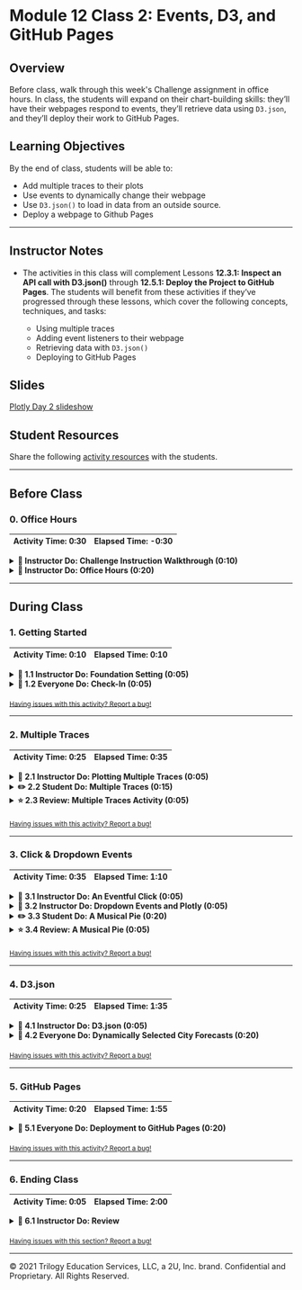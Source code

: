 # Module 12 Class 2: Events, D3, and GitHub Pages

## Overview

Before class, walk through this week's Challenge assignment in office hours. In class, the students will expand on their chart-building skills: they’ll have their webpages respond to events, they’ll retrieve data using `D3.json`, and they’ll deploy their work to GitHub Pages.

## Learning Objectives

By the end of class, students will be able to:

* Add multiple traces to their plots
* Use events to dynamically change their webpage
* Use `D3.json()` to load in data from an outside source.
* Deploy a webpage to Github Pages

- - -

## Instructor Notes

* The activities in this class will complement Lessons **12.3.1: Inspect an API call with D3.json()** through **12.5.1: Deploy the Project to GitHub Pages**.  The students will benefit from these activities if they‘ve progressed through these lessons, which cover the following concepts, techniques, and tasks:

   * Using multiple traces
   * Adding event listeners to their webpage
   * Retrieving data with `D3.json()`
   * Deploying to GitHub Pages

## Slides

[Plotly Day 2 slideshow](https://docs.google.com/presentation/d/1UE935bz1uEC0GudToPujptVFCKoHvtHbl4FdBcfW_CQ/edit?usp=sharing)

## Student Resources

Share the following [activity resources](https://2u-data-curriculum-team.s3.amazonaws.com/data-viz-online-lesson-plans/12-Lessons/12-2-Student_Resources.zip) with the students.


- - -

## Before Class

### 0. Office Hours

| Activity Time: 0:30       |  Elapsed Time:     -0:30  |
|---------------------------|---------------------------|

<details>
 <summary><strong>📣 Instructor Do: Challenge Instruction Walkthrough (0:10) </strong></summary>

Let the students know that you’ll walk through the Challenge requirements and rubric during the first few minutes of Office Hours, while also providing helpful tips to ensure they know exactly what they need in order to be successful.

Open the Challenge in Canvas and go through the high-level instructions and requirements with your class. Be sure to check for understanding.

Open the Rubric in Canvas, go through the Mastery column with the class, and show how it maps back to the requirements for each deliverable. Be sure to check for understanding.

Review the following tips to ensure clarity on the Challenge:

For **Deliverable 1: Create a Horizontal Bar Chart**, students will be using their knowledge of JavaScript, Plotly, and `D3.js` to create a horizontal bar chart to display bacterial species. They will do so on a webpage with a dropdown menu where users can select individual IDs.

Go over the [Module 12 Belly Button Bar Chart solution](../../../01-Assignments/12-BellyButton/Challenge_Solution/BellyButton_bar_chart_solution.js) and compare it to the [Belly Button Bar Chart starter code](../../../01-Assignments/12-BellyButton/Resources/BellyButton_bar_chart_starter_code.js). Show the students the commented steps where they will be adding code to complete the Challenge.

For **Deliverable 2: Create a Bubble Chart**, students will use the same knowledge to create a bubble chart.

Go over the [Module 12 Belly Button Bubble Chart solution](../../../01-Assignments/12-BellyButton/Challenge_Solution/BellyButton_bubble_chart_solution.js) and compare it to the [Belly Button Bubble Chart starter code](../../../01-Assignments/12-BellyButton/Resources/BellyButton_bubble_chart_starter_code.js). Show the students the commented steps where they will be adding code to complete the Challenge.

For **Deliverable 3: Create a Gauge Chart**, students will take a similar approach to create a gauge chart that displays the weekly washing-frequency value as a measure from 0 to 10 on a progress bar.

Go over the [Module 12 Belly Button Gauge Chart solution](../../../01-Assignments/12-BellyButton/Challenge_Solution/charts_solution.js) and compare it to the [Belly Button Gauge Chart starter code](../../../01-Assignments/12-BellyButton/Resources/BellyButton_gauge_starter_code.js). Show the students the commented steps where they will be adding code to complete the Challenge.

For **Deliverable 4: Customize the Dashboard**, students will use their knowledge of HTML and Bootstrap to customize the webpage for their dashboard. They will select three customizations from a list and add them to their webpage.

Encourage your class to begin the Challenge as soon as possible, if they haven’t already, and to use the Learning Assistants channel and the remainder of Office Hours with their instructional team for help as they progress through their work. If they feel like they need context to understand documentation or instructions throughout the week, this is where they can get it.

Open the floor to discussion and be sure to answer any questions they may have about the Challenge requirements before moving on to other areas of interest.

</details>

<details>
 <summary><strong>📣  Instructor Do: Office Hours (0:20)</strong></summary>

For the remaining time, remind the students that now is the time to ask questions and get assistance from their instructional staff as they’re learning new concepts and working on the Challenge assignment.

Expect that students may ask for assistance with the following:

* Challenge assignment
* Further review on a particular subject
* Debugging assistance
* Help with computer issues
* Guidance with a particular tool

</details>


- - -

## During Class

### 1. Getting Started

| Activity Time:       0:10 |  Elapsed Time:      0:10  |
|---------------------------|---------------------------|

<details>
 <summary><strong>📣 1.1 Instructor Do: Foundation Setting (0:05)</strong></summary>

* Welcome students to class.

* Direct students to post individual questions in the Zoom chat to be addressed by you and your TAs at the end of class.

* Open the slideshow and use slides 1-8 to walk through the foundation setting with your class.

* **This Week - Plotly:** Talk through the key skills that students will learn this week, and let them know that they are continuing to build on their data analyst skills.

* **Today's Objectives:** Now, outline the concepts covered in today's lesson. Remind students that they can find the relevant activity files in the “Getting Ready for Class” page in their course content.

</details>

<details>
 <summary><strong>🎉 1.2 Everyone Do: Check-In (0:05)</strong></summary>

* Ask the class the following questions and call on students for the answers:

   * **Q:** How are you feeling about your progress so far?

   * **A:** We are adding to our data visualization skill set. It's important to look back and see what we accomplished, and acknowledge that it's a lot! It’s also okay to feel overwhelmed as long as you don’t give up. The more you practice, the more comfortable you'll be coding.

   * **Q:** How comfortable do you feel with this topic?

   * **A:** Let's do "fist to five" together. If you are not feeling confident, hold up a fist (0). If you feel very confident, hold up an open hand (5).

</details>

<sub>[Having issues with this activity? Report a bug!](https://bit.ly/2OtvO3b)</sub>

- - -

### 2. Multiple Traces

| Activity Time:       0:25 |  Elapsed Time:      0:35  |
|---------------------------|---------------------------|

<details>
 <summary><strong>📣 2.1 Instructor Do: Plotting Multiple Traces (0:05)</strong></summary>

* You may use slides 9-11 to accompany this activity.

* Open [Activities/01-Ins_Multi_Trace/Solved/index.html](Activities/01-Ins_Multi_Trace/Solved/index.html) in your browser to show the class a chart with two traces:

 ![Images/multitrace1.png](Images/multitrace1.png)

* Explain that there are two line plots of randomly generated numbers (because they're generated randomly, the numbers may differ from those in this screenshot).

* Open [Activities/01-Ins_Multi_Trace/Solved/plots.js](Activities/01-Ins_Multi_Trace/Solved/plots.js). If time allows, discuss the `random` generator function:

 ```js
 function randomNumbersBetween0and9(n) {
   var randomNumberArray = [];
   for (var i = 0; i < n; i++) {
    var randomNumber = Math.floor(Math.random() * 10);
    randomNumberArray.push(randomNumber);
   }
   return randomNumberArray;
 }
 ```

 * The function takes a number, `n`, as its argument, which will determine the size of the array.

 * First, an empty array is created.

 * During each iteration of a `for` loop, a random real number (i.e., inclusive of decimal values) from 0 through 1 (i.e., exclusive of 1), is generated with `Math.random()`. That value is then multiplied by 10, and the result is then rounded down to the nearest integer with `Math.floor()`. That gives us a number between 0 and 9, inclusive.

* Next, walk through the rest of the code:

 ```javascript
 // Create our first trace
 var trace1 = {
   x: [1, 2, 3, 4, 5],
   y: randomNumbersBetween0and9(5),
   type: "scatter"
 };

 // Create our second trace
 var trace2 = {
   x: [1, 2, 3, 4, 5],
   y: randomNumbersBetween0and9(5),
   type: "scatter"
 };

 // The data array consists of both traces
 var data = [trace1, trace2];

 // Note that we omitted the layout object this time
 // This will use default parameters for the layout
 Plotly.newPlot("plot", data);
 ```

 * We create two traces that use the `randomNumbersBetween0and9` function to create 5 y-values, which are plotted against the same x-axis.

 * Both `trace1` and `trace2` are assigned to an array called data and charted as a scatter plot. Notice that we're passing in two trace objects here, unlike one trace object, as was done during Day 1. This is why the objects must be passed to `Plotly.newPlot()` in an array: to allow for multiple trace objects.

 * In the last line of the code, we see two arguments: `"plot"` and `data`. A third argument could be used to specify the layout, but it is omitted. The layout, therefore, follows Plotly's default settings.

* Send out the [solution files](Activities/01-Ins_Multi_Trace/Solved/) for the students to refer to later.

</details>

<details>
 <summary><strong>✏️ 2.2 Student Do: Multiple Traces (0:15)</strong></summary>

* You may use slides 12-13 to accompany this activity.

* Next, proceed with the student exercise. In this exercise, students will use functional programming techniques to create a Plotly chart with multiple traces.

* Open the [index.html](Activities/../Activities/02-Stu_Multi_Trace/Solved/index.html) file in your browser to display what they will be creating.

![image of greek vs roman gods search results bar chart](Images/greek_vs_roman.png))

* Make sure the students can download and open the [instructions](Activities/02-Stu_Multi_Trace/README.md) and the [starter code](Activities/02-Stu_Multi_Trace/Unsolved) from the AWS link.

* Go over the instructions with the students and answer any questions before breaking them out into groups.

* Divide students into groups of 3 to 5. They should work on the solution by themselves but can reach out to others in their group for help.

* Let students know that they may be asked to share and walk through their work at the end of the activity.


</details>

<details>
 <summary><strong>⭐ 2.3 Review: Multiple Traces Activity (0:05)</strong></summary>

* Once time is up, ask for volunteers to walk through their solution. Remind them that it is perfectly alright if they didn't finish the activity. You may use slides 14-20 to accompany this activity.

* To encourage participation, you can open the [starter plot.js](Activities/02-Stu_Multi_Trace/Unsolved) file and ask the students to help you write the code to create the traces for the plot.

* Continue this process for the remainder of the code.

* If there are no volunteers, open up [solved plot.js](Activities/02-Stu_Multi_Trace/Solved/plots.js) and go over the solution file line by line with the class, answering whatever questions students may have.

* Key points to cover are:

 * This was a fairly challenging activity, as it requires using functional programming techniques.

 * For the first trace, which deals with Greek gods, defining the x-axis points can be done by using `map()` to return the `pair` value from the dataset.


 ```javascript
 var trace1 = {
 x: data.map(row => row.pair),
 y: data.map(row => row.greekSearchResults),
 text: data.map(row => row.greekName),
 name: "Greek",
 type: "bar"
 };
 ```

 * Here, `row => row.pair` is essentially a shortcut for writing `function (row) {return row.pair;}`.

 * `map()` is used to create a new array containing just the `pair` property of each row in the dataset.

 * `x` becomes an array of `row.pair` values.

  * The next line of code works similarly. It uses `map()` to create a new array of the `greekSearchResults` for each row in the dataset, and it assigns that array to the y variable.

 * The second trace deals with Roman gods. Everything here is analogous to trace 1:

 ```javascript
 // Trace 2 for the Roman Data
 var trace2 = {
   x: data.map(row => row.pair),
   y: data.map(row => row.romanSearchResults),
   text: data.map(row => row.romanName),
   name: "Roman",
   type: "bar"
 };
 ```

 * Similar to what students have seen before, the rest of the plot is created by storing the traces in an array, creating a layout, and plotting.

 ```javascript
 // Combining both traces
 var traceData = [trace1, trace2];

 // Apply the group barmode to the layout
 var layout = {
   title: "Greek vs Roman gods search results",
   barmode: "group"
 };

 // Render the plot to the div tag with id "plot"
 Plotly.newPlot("plot", traceData, layout)
 ```

* Answer any questions before moving on.

</details>

<sub>[Having issues with this activity? Report a bug!](https://bit.ly/3qhy2Rp)</sub>

- - -

### 3. Click & Dropdown Events

| Activity Time:       0:35 |  Elapsed Time:      1:10  |
|---------------------------|---------------------------|

<details>
 <summary><strong>🎉 3.1 Instructor Do: An Eventful Click (0:05)</strong></summary>

* For a brief refresher on event handling, everyone will print the value of a dropdown menu item when it is selected. You may use slides 21-27 to accompany this activity.

* This activity will cover the events on the DOM, and it will show how the webpage reacts when events happen on the page.

* Open [index.html](Activities/03-Ins_Events_Review/Solved/index.html) in a webpage, then open the console to demonstrate that changing the dropdown menu item prints two items to the console:

 * The `id` of the dropdown menu element

 * `option1` or `option2`, depending on which item is selected

* Open [index.html](Activities/03-Ins_Events_Review/Solved/index.html) in an editor and explain the code:

 ```html
   <select id="selectOption">
    <option value="option1">Menu Option 1</option>
    <option value="option2">Menu Option 2</option>
 </select>
 ```

 * The dropdown menu is created with `<select>`.

 * Each dropdown menu item is created with an `<option>` with a `value` property.

 * The `id` of the dropdown menu is `selectOption`.

* Next, open `script.js` and walk through the code:

 ```js
  // Use D3 to create an event handler
  d3.selectAll("body").on("change", updatePage);

  function updatePage() {
    // Use D3 to select the dropdown menu
    var dropdownMenu = d3.select("#selectOption");
    // Assign the dropdown menu item ID to a variable
    var dropdownMenuID = dropdownMenu.property("id");
    // Assign the dropdown menu option to a variable
    var selectedOption = dropdownMenu.property("value");

    console.log(dropdownMenuID);
    console.log(selectedOption);
  };
 ```

 * D3 is used to select the document `body` and create an event handler that calls `updatePage()` when a change takes place.

 * The dropdown menu's `id` and `value` properties are assigned to variables, and then logged to the console.

* Summarize the major points of this demo:

 * A dropdown menu is created in the HTML document.

 * A D3 event handler calls a custom function to print the dropdown menu's properties to the console.

* Answer any questions before moving on.

</details>

<details>
 <summary><strong>📣 3.2 Instructor Do: Dropdown Events and Plotly (0:05)</strong></summary>

* In this section, you will expand on using events by demonstrating how to use them on the DOM to modify plots. You may use slides 28-30 to accompany this activity.

* Open [index.html](Activities/04-Ins_Dropdown_Events/Solved/index.html) in the browser and use the dropdown menu to toggle between two datasets:

 ![Images/events01.png](Images/events01.png)

* Note that selecting a different dataset will re-render the plot on the screen.

* Next, open [plots.js](Activities/04-Ins_Dropdown_Events/Solved/plots.js) and explain the code:

 * By calling the `init()` function, a default dataset is displayed when the page is rendered:

 ```js
 function init() {
 data = [{
    x: [1, 2, 3, 4, 5],
    y: [1, 2, 4, 8, 16] }];
 Plotly.newPlot(LINE, data);
 }
 ```

 * The `init()` function is called at the end of the script file.

 * Otherwise, everything in this function should be familiar. It renders a simple line chart in Plotly.

* Explain event handling: when a change takes place to the dropdown menu, the `updatePlotly()` function is called.

 ```js
 d3.selectAll("#selDataset").on("change", updatePlotly);
 ```

* Explain `function updatePlotly()`:

 ```js
 var dropdownMenu = d3.select("#selDataset");
 var dataset = dropdownMenu.property("value");
 ```

 * The dropdown menu is selected using D3 and then assigned to a variable, `dropdownMenu`.

 * The value of the dropdown menu item is also assigned to a variable, `dataset`.

* Explain that, after initializing `x` and `y` as empty arrays, their values are selected depending on the `value` of the dropdown-menu selection:

  ```js
    // Initialize x and y arrays
    var x = [];
    var y = [];

    if (dataset === 'dataset1') {
      x = [1, 2, 3, 4, 5];
      y = [1, 2, 4, 8, 16];
    }

    else if (dataset === 'dataset2') {
      x = [10, 20, 30, 40, 50];
      y = [1, 10, 100, 1000, 10000];
   }
 ```

* Next, explain that when a change takes place in the DOM, instead of drawing a new plot in Plotly, the existing one is restyled:

 ```js
 Plotly.restyle("plot", "x", [x]);
 Plotly.restyle("plot", "y", [y]);
 ```

* Send students the link to the [Plotly documentation]([https://plot.ly/javascript/plotlyjs-function-reference/#plotlyrestyle](https://plot.ly/javascript/plotlyjs-function-reference/#plotlyrestyle)) and give them a minute or two to review it.

 * According to the documentation, restyling an existing plot is faster than drawing a new one.

 * In this code, only the `x` and `y` arrays are modified.

* Summarize the key points of this example:

 * A default plot is rendered on the page.

 * A change takes place in the DOM when a dropdown menu item is selected.

 * A function is triggered with the DOM element's value as its argument.

 * The function uses Plotly's `restyle()` method to modify an existing plot.

* Answer any questions before moving on.

</details>

<details>
 <summary><strong>✏️ 3.3 Student Do: A Musical Pie (0:20)</strong></summary>

* In this activity, students will enhance their event-handling chops by creating a dynamic pie chart using Plotly. When a country is selected from the dropdown menu, its dataset will be displayed in the browser.

* You may use slides 31-32 for this activity.

* Open the [index.html](Activities/05-Stu-Event_Final/Solved/index.html) file in your browser to display what they will be creating.

![Images/pie01.png](Images/pie01.png)

* Make sure the students can download and open the [instructions](Activities/05-Stu-Event_Final/README.md) and the [starter code](Activities/05-Stu-Event_Final/Unsolved) from the AWS link.

* Go over the instructions with the students and answer any questions before breaking them out in groups.

* Divide students into groups of 3 to 5. They should work on the solution by themselves but can reach out to others in their group for help.

* Let students know that they may be asked to share and walk through their work at the end of the activity.

</details>

<details>
 <summary><strong>⭐ 3.4 Review: A Musical Pie (0:05)</strong></summary>

* Once time is up, ask for volunteers to walk through their solution. Remind them that it is perfectly alright if they didn't finish the activity.

* To encourage participation, you can open the [starter code](Activities/05-Stu-Event_Final/Unsolved) and ask the students to help you write the code to create the array and display the plot.

* Continue this process for the remainder of the code.

* If there are no volunteers, open up [solution folder](Activities/05-Stu-Event_Final/Solved) and go over the solution file line by line with the class, answering whatever questions students may have.

* In the [index.html](Activities/05-Stu-Event_Final/Solved/index.html), explain:

 ```html
   <select id="selDataset">
      <option value="us">United States</option>
      <option value="uk">UK</option>
      <option value="canada">Canada</option>
   </select>
 ```

 * `<select>` and `<option>` tags are used to create a dropdown menu.

 * The `value` attribute of each `option` specifies the country whose data will be selected and visualized.

* Open [data.js](Activities/05-Stu-Event_Final/Solved/data.js) and explain the structure of the dataset:

 ```js
 var data = {
 us: {
    Spotify: 19,
    Soundcloud: 5,
    Pandora: 8,
    Itunes: 30
 },
 ```

 * The objects are nested within an object by country.

 * From these objects, arrays of subscriber numbers and music provider labels will need to be created for Plotly.

* Open [plots.js](Activities/05-Stu-Event_Final/Solved/plots.js) and explain how to create the needed arrays:

 ```js
 var us = Object.values(data.us);
 var uk = Object.values(data.uk);
 var canada = Object.values(data.canada);
 ```

 * `Objects.values()` are used to create arrays of subscriber numbers by country.

 * Because the objects are nested, it is possible to use the dot notation to specify the country, e.g., `data.us`.

 ```js
 var labels = Object.keys(data.us);
 ```

 * Similarly, an array of music provider labels is created with `Object.keys()`.

  ```javascript
  // Create an array of music provider labels
  var labels = Object.keys(data.us);
  ```

* Explain that `init()` displays the default U.S. pie chart:

 ```js
 function init() {
   var data = [{
    values: us,
    labels: labels,
    type: "pie"
   }];

   var layout = {
    height: 600,
    width: 800
   };

   Plotly.newPlot("pie", data, layout);
 }

 init();
 ```

* Explain that on change of the dropdown menu, the function `getData()`, is called:

 ```js
 d3.selectAll("#selDataset").on("change", getData);
 function getData() {
    var dropdownMenu = d3.select("#selDataset");
    var dataset = dropdownMenu.property("value");
    var data = [];

    if (dataset == 'us') {
      data = us;
    }
    else if (dataset == 'uk') {
      data = uk;
    }
    else if (dataset == 'canada') {
      data = canada;
    }
    updatePlotly(data);
 }
 ```

 * D3 is used to assign the dropdown menu and the dropdown menu selection to variables.

 * An empty array is initialized.

 * Then, the data array that matches the country is selected and passed on as an argument of the `updatePlotly()` function.

* Answer any questions before moving on.

</details>

<sub>[Having issues with this activity? Report a bug!](https://bit.ly/3tSY6V1)</sub>

- - -

### 4. D3.json

| Activity Time:       0:25 |  Elapsed Time:      1:35  |
|---------------------------|---------------------------|

<details>
 <summary><strong>📣 4.1 Instructor Do: D3.json (0:05)</strong></summary>

* For this next activity, students will learn how `D3.js` provides a function to fetch JSON data from APIs on the web.

* Visit the [SpaceX API](https://api.spacexdata.com/v2/launchpads) to show the JSON data.

* Open [plots.js](Activities/06-Ins_D3_JSON/Solved/demo.js) in your editor and go through the code, highlighting:

 ```javascript
 const url = "https://api.spacexdata.com/v2/launchpads";

 d3.json(url).then(function(data) {
    console.log(data);
 });
 ```

 * `d3.json` is very similar to Python `requests.get`.

 * `d3.json` returns a JavaScript promise: it places an API call to the `url`; once it's available, the callback function prints it to the console.

* Use the second example to explain the concept of promises in JavaScript:

 ```javascript
 const dataPromise = d3.json(url);
 console.log("Data Promise: ", dataPromise);
 ```

 * The data from a promise is only available inside of the `.then` function.

 * The `dataPromise` variable is assigned a promise of future data, but the data must be accessed inside of the `.then` function.

* Send out the [solution files](Activities/06-Ins_D3_JSON/Solved/) for students to refer to later.

* Answer any questions before moving on to the next activity.

</details>

<details>
 <summary><strong> 🎉 4.2 Everyone Do: Dynamically Selected City Forecasts (0:20)</strong></summary>

* In this exercise, the students will all code together to design a dynamic plot that reads the city from the user form.

**Note:** Remember to replace the API key with your own. Remind students when going through this example to do the same. The open weather map API key was used in previous modules.

* Open up the [index.html](Activities/07-Evr_Weather_Dynamic/Solved/index.html) file in the browser.

![line chart of 5 day forecast for a city](Images/line_chart_city.png)

* Make sure the students can download and open the [instructions](Activities/07-Evr_Weather_Dynamic/README.md) and the [starter code](Activities/07-Evr_Weather_Dynamic/Unsolved) files from the AWS link.

* Go over the instructions with the students, then let the students work on their solution for 5 to 7 minutes.

* When time is up, open the [starter plots.js](Activities/07-Evr_Weather_Dynamic/Unsolved/plots.js) file and ask students to help you write the code to handle the input from the form.

* Continue this process for the rest of the code.

* If there are no volunteers, open up the [solved folder](Activities/07-Evr_Weather_Dynamic/Solved/) and go over the solution with the class, answering whatever questions students may have.

* Demonstrate the solved [index.html](Activities/07-Evr_Weather_Dynamic/Solved/index.html) in the browser.

* Open the solved [plots.js](Activities/07-Evr_Weather_Dynamic/Solved/plots.js) in your text editor.

* Explain the overall structure of the solution:

 * First, we attach a click handler to the `#submit` button, configuring it to execute `handleSubmit` whenever a user clicks on it.

 * `d3.select("#submit").on("click", handleSubmit);`

* Explain the code in `handleSubmit()`.

 ```js
   function handleSubmit() {
   var city = d3.select("#cityInput").node().value;
   d3.select("#cityInput").node().value = "";
   buildPlot(city);
   }
 }
 ```

* When called, it:

 * Collects the user's selected city from the form.

 * Clears the form by resetting the input's `value` attribute to the empty string.

 * Calls `buildPlot` with the user's selected `city` name.

* Open the console and explain the data that needs to be extracted:

 ![Images/dynamic03.png](Images/dynamic03.png)

 * The values of interest are those listing the times and temperatures.

* Explain that to create arrays of the times and temperatures, `map()` can be used on the JSON response:

 ```js
   var times = data.list.map(x => x.dt_txt);
   var temps = data.list.map(x => x.main.temp);
 ```

 * `map()` can be used to extract the item at a given position from each array.

* Send out the [solution](Activities/07-Evr_Weather_Dynamic/Solved) folder for students to review later.

* Answer any questions before moving on.

</details>

<sub>[Having issues with this activity? Report a bug!](https://bit.ly/3aciqcf)</sub>

- - -

### 5. GitHub Pages

| Activity Time:       0:20 |  Elapsed Time:      1:55  |
|---------------------------|---------------------------|

<details>
 <summary><strong>📣 5.1 Everyone Do: Deployment to GitHub Pages (0:20)</strong></summary>

* In this activity, students will follow along to deploy a webpage on GitHub Pages. You may use slides 36-43 to accompany this activity.

* Make sure the students have the [Activities/08-Evr_Github_Pages/Solved](Activities/08-Evr_Github_Pages/Solved) folder and encourage them to use it to follow along with the deployment.

* Inform students that they will need to deploy this week's Challenge to GitHub Pages.

 * The data for the homework will be in a JSON file.

 * Students will use the `d3.json()` method to fetch data from the JSON file and visualize it.

 * They will need to upload the JSON file to GitHub, along with the HTML and JavaScript script files.

* Explain the benefits of deploying a Plotly visualization with a data file:

 * It makes a publicly available data visualization available that is much more visually appealing than a published Jupyter Notebook.

 * The ability to read in data from local files means that data sources aren't limited to placing API calls.

* Navigate to the Solved directory and show the Plotly project structure:

 * The data is contained in a JSON file.

 ![Images/github07.png](Images/github07.png)

 * Because `data.json` is an external file, the data in it cannot be pulled directly into the JavaScript file.

 * Instead, it must be fetched from a server.

* Take a moment to explain the relative path of the `data.json` file.

 * As `plotly.js` must be able to access the contents of `data.json`, it must navigate to the `data` directory and then to `data.json`.

 * In `plotly.js`, the file path is entered as the argument of the `json` method: `d3.json("data/data.json")`.

 * Previously, URLs of APIs were placed as an argument to fetch data. Now, the JSON file is accessed instead.

* Navigate to the Solved directory from the CLI and start a local server with `python -m http.server`. Then, go to `localhost:8000` in your browser.

 ![Images/github08.png](Images/github08.png)

* In the next segment, demonstrate how to deploy an existing project to GitHub Pages.

* First, create a new repository in GitHub.

 * Go to the GitHub website and create a new repository by clicking **New**. Choose a unique name for the repo and make note of it.

 ![Images/github01.png](Images/github01.png)

 * The repository must be made public in order to be deployed to GitHub Pages.

 ![Images/github03.png](Images/github03.png)

 * To clone the repository to your computer start by navigating to where you want to store your project. Then clone the repository by copying the GitHub as shown in the image below, and then enter `git clone <url>` in the CLI. This will initialize the repo locally without any content yet.

 ![Images/github02.png](Images/github02.png)

* Next we'll copy the files to the GitHub repo.

* Copy and past the HTML, JavaScript, and JSON files from the Solved folder in the repository (i.e. the folder you just created).

* Next, push the project to GitHub.

 * Navigate to the directory of the repository.

 * Copy and paste the HTML, JavaScript, and JSON files from the Solved folder into the repository.

 * `git add .`

 * `git commit -m "<your message here>"`

 * `git push origin main`

* Next, go to the project page on GitHub and click on **Settings** to configure for deployment.

 ![Images/github04.png](Images/github04.png)

 * Under Settings, go to GitHub Pages and select **main branch**.

 ![Images/github05.png](Images/github05.png)

 * Click **Save**.

* The project should now be deployed to GitHub Pages.

 ![Images/github06.png](Images/github06.png)

 * The URL of the deployed page is `<account name>.github.io/<project name>`.

 * The deployment should be relatively quick but may take up to several minutes.

* Make sure all students were able to successfully deploy their webpage before ending class.

</details>

<sub>[Having issues with this activity? Report a bug!](https://bit.ly/3rNuHtv)</sub>

- - -

### 6. Ending Class

| Activity Time:       0:05 |  Elapsed Time:      2:00  |
|---------------------------|---------------------------|

<details>
 <summary><strong>📣  6.1 Instructor Do: Review </strong></summary>

* Before ending class, review the skills that were covered today and mention where in the module these skills are used:
 * Using event listeners was covered in **Lesson 12.4.1**.
 * Loading in a JSON file with `D3.json()` was covered in **Lesson 12.3.2**.
 * Deploying to GitHub Pages was covered in **Lesson 12.5.1**.

* Answer any questions the students  may have.

</details>

<sub>[Having issues with this section? Report a bug!](https://bit.ly/3tRqOFO)</sub>

---

© 2021 Trilogy Education Services, LLC, a 2U, Inc. brand.  Confidential and Proprietary.  All Rights Reserved.
